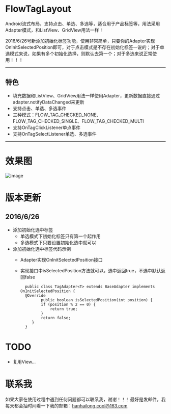 # FlowTagLayout
Android流式布局，支持点击、单选、多选等，适合用于产品标签等，用法采用Adapter模式，和ListView、GridView用法一样！

2016/6/26号新添加初始化标签功能，使用非常简单，只要你的Adapter实现OnInitSelectedPosition即可，对于点击模式是不存在初始化标签一说的；对于单选模式来说，如果有多个初始化选择，则默认去第一个；对于多选来说正常使用！！！

****

## 特色

* 填充数据和ListView、GridView用法一样使用Adapter，更新数据直接通过adapter.notifyDataChanged来更新
* 支持点击、单选、多选事件
* 三种模式：FLOW_TAG_CHECKED_NONE、FLOW_TAG_CHECKED_SINGLE、FLOW_TAG_CHECKED_MULTI
* 支持OnTagClickListener单点事件
* 支持OnTagSelectListener单选、多选事件

****

# 效果图

![image](https://github.com/hanhailong/AndroidStudyResources/blob/master/screenshot/flow_tag.gif?raw=true)

# 版本更新

## 2016/6/26
* 添加初始化选中标签
    * 单选模式下初始化标签只有第一个起作用
    * 多选模式下只要设置初始化选中就可以
* 添加初始化选中标签代码示例
	 * Adapter实现OnInitSelectedPosition接口
	 * 实现接口中isSelectedPosition方法就可以，选中返回true，不选中默认返回false
	 
	 
			 public class TagAdapter<T> extends BaseAdapter implements OnInitSelectedPosition {
			 @Override
		    		public boolean isSelectedPosition(int position) {
		        	if (position % 2 == 0) {
		            	return true;
		        	}
		        	return false;
		    	}
			 }
    

# TODO

* 复用View...


# 联系我

如果大家在使用过程中遇到任何问题都可以联系我，谢谢！！！最好是发邮件，我每天都会抽时间看一下我的邮箱：hanhailong.cool@163.com
